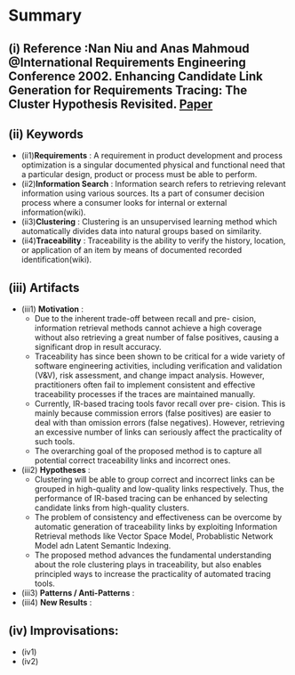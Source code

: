 # Summary
## (i) Reference :Nan Niu and Anas Mahmoud @International Requirements Engineering Conference 2002. Enhancing Candidate Link Generation for Requirements Tracing: The Cluster Hypothesis Revisited. [Paper](http://ieeexplore.ieee.org/xpl/articleDetails.jsp?arnumber=6345842)

## (ii) Keywords

  * (ii1)**Requirements** : A requirement in product development and process optimization is a singular documented physical and functional need that a particular design, product or process must be able to perform.
  * (ii2)**Information Search** : Information search refers to retrieving relevant information using various sources. Its a part of consumer decision process where a consumer looks for internal or external information(wiki).
  * (ii3)**Clustering** : Clustering is an unsupervised learning method which automatically divides data into natural groups based on similarity.
  * (ii4)**Traceability** : Traceability is the ability to verify the history, location, or application of an item by means of documented recorded identification(wiki).  

## (iii) Artifacts
  * (iii1) **Motivation** :
    * Due to the inherent trade-off between recall and pre- cision, information retrieval methods cannot achieve a high coverage without also retrieving a great number of false positives, causing a significant drop in result accuracy.
    * Traceability has since been shown to be critical for a wide variety of software engineering activities, including verification and validation (V&V), risk assessment, and change impact analysis. However, practitioners often fail to implement consistent and effective traceability processes if the traces are maintained manually.
    * Currently, IR-based tracing tools favor recall over pre- cision. This is mainly because commission errors (false positives) are easier to deal with than omission errors (false negatives). However, retrieving an excessive number of links can seriously affect the practicality of such tools.
    * The overarching goal of the proposed method is to capture all potential correct traceability links and incorrect ones.
  * (iii2) **Hypotheses** : 
    * Clustering will be able to group correct and incorrect links can be grouped in high-quality and low-quality links respectively. Thus, the performance of IR-based tracing can be enhanced by selecting candidate links from high-quality clusters.
    * The problem of consistency and effectiveness can be overcome by automatic generation of traceability links by exploiting Information Retrieval methods like Vector Space Model, Probablistic Network Model adn Latent Semantic Indexing.
    * The proposed method advances the fundamental understanding about the role clustering plays in traceability, but also enables principled ways to increase the practicality of automated tracing tools.
  * (iii3) **Patterns / Anti-Patterns** :
  * (iii4) **New Results** :

## (iv) Improvisations:
  * (iv1) 
  * (iv2) 
